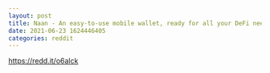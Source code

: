 ```yaml
--- 
layout: post 
title: Naan - An easy-to-use mobile wallet, ready for all your DeFi needs 
date: 2021-06-23 1624446405 
categories: reddit 
--- 
```

https://redd.it/o6alck